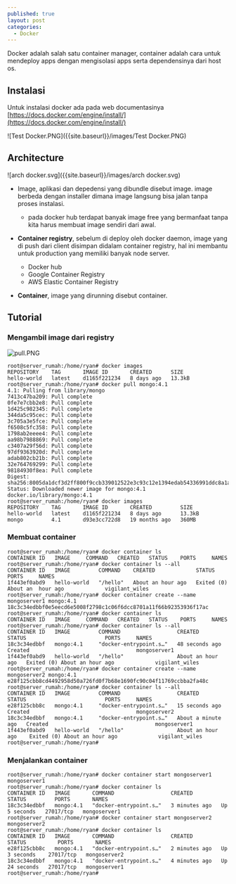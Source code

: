 ```yaml
---
published: true
layout: post
categories:
  - Docker
---
```

Docker adalah salah satu container manager, container adalah cara untuk mendeploy apps dengan mengisolasi apps serta dependensinya dari host os.

## Instalasi
Untuk instalasi docker ada pada web documentasinya [https://docs.docker.com/engine/install/](https://docs.docker.com/engine/install/)

![Test Docker.PNG]({{site.baseurl}}/images/Test Docker.PNG)

## Architecture

![arch docker.svg]({{site.baseurl}}/images/arch docker.svg)

- Image, aplikasi dan depedensi yang dibundle disebut image. image berbeda dengan installer dimana image langsung bisa jalan tanpa proses instalasi.
  - pada docker hub terdapat banyak image free yang bermanfaat tanpa kita harus membuat image sendiri dari awal.
  
- **Container registry**, sebelum di deploy oleh docker daemon, image yang di push dari client disimpan didalam container registry, hal ini membantu untuk production yang memiliki banyak node server.
  - Docker hub
  - Google Container Registry
  - AWS Elastic Container Registry

- **Container**, image yang dirunning disebut container.

## Tutorial

### Mengambil image dari registry

![pull.PNG]({{site.baseurl}}/images/pull.PNG)

```
root@server_rumah:/home/ryan# docker images
REPOSITORY    TAG       IMAGE ID       CREATED      SIZE
hello-world   latest    d1165f221234   8 days ago   13.3kB
root@server_rumah:/home/ryan# docker pull mongo:4.1
4.1: Pulling from library/mongo
7413c47ba209: Pull complete
0fe7e7cbb2e8: Pull complete
1d425c982345: Pull complete
344da5c95cec: Pull complete
3c705a3e5fce: Pull complete
f6508c5fc358: Pull complete
1798ab2eeee4: Pull complete
aa98b7988869: Pull complete
c3407a29f56d: Pull complete
97df9363920d: Pull complete
adab802cb21b: Pull complete
32e764769299: Pull complete
98184930f8ea: Pull complete
Digest: sha256:8005da1dcf3d2ff800f9ccb339012522e3c93c12e1394edab54336991ddc8a1a
Status: Downloaded newer image for mongo:4.1
docker.io/library/mongo:4.1
root@server_rumah:/home/ryan# docker images
REPOSITORY    TAG       IMAGE ID       CREATED         SIZE
hello-world   latest    d1165f221234   8 days ago      13.3kB
mongo         4.1       d93e3cc722d8   19 months ago   360MB

```

### Membuat container

```
root@server_rumah:/home/ryan# docker container ls
CONTAINER ID   IMAGE     COMMAND   CREATED   STATUS    PORTS     NAMES
root@server_rumah:/home/ryan# docker container ls --all
CONTAINER ID   IMAGE         COMMAND    CREATED             STATUS                          PORTS     NAMES
1f443ef0abd9   hello-world   "/hello"   About an hour ago   Exited (0) About an  hour ago             vigilant_wiles
root@server_rumah:/home/ryan# docker container create --name mongoserver1 mongo:4.1
18c3c34edbbf0e5eecd6e5008f2798c1c06f6dcc8701a11f66b92353936f17ac
root@server_rumah:/home/ryan# docker container ls
CONTAINER ID   IMAGE     COMMAND   CREATED   STATUS    PORTS     NAMES
root@server_rumah:/home/ryan# docker container ls --all
CONTAINER ID   IMAGE         COMMAND                  CREATED             STATUS                         PORTS     NAMES
18c3c34edbbf   mongo:4.1     "docker-entrypoint.s…"   48 seconds ago      Created                                  mongoserver1
1f443ef0abd9   hello-world   "/hello"                 About an hour ago   Exited (0) About an hour ago             vigilant_wiles
root@server_rumah:/home/ryan# docker container create --name mongoserver2 mongo:4.1
e28f125cbb8cd4492958d50a726fd0f7b68e1690fc90c04f11769ccbba2fa48c
root@server_rumah:/home/ryan# docker container ls --all
CONTAINER ID   IMAGE         COMMAND                  CREATED              STATUS                         PORTS     NAMES
e28f125cbb8c   mongo:4.1     "docker-entrypoint.s…"   15 seconds ago       Created                                  mongoserver2
18c3c34edbbf   mongo:4.1     "docker-entrypoint.s…"   About a minute ago   Created                                  mongoserver1
1f443ef0abd9   hello-world   "/hello"                 About an hour ago    Exited (0) About an hour ago             vigilant_wiles
root@server_rumah:/home/ryan#

```

### Menjalankan container

```
root@server_rumah:/home/ryan# docker container start mongoserver1
mongoserver1
root@server_rumah:/home/ryan# docker container ls
CONTAINER ID   IMAGE       COMMAND                  CREATED         STATUS         PORTS       NAMES
18c3c34edbbf   mongo:4.1   "docker-entrypoint.s…"   3 minutes ago   Up 5 seconds   27017/tcp   mongoserver1
root@server_rumah:/home/ryan# docker container start mongoserver2
mongoserver2
root@server_rumah:/home/ryan# docker container ls
CONTAINER ID   IMAGE       COMMAND                  CREATED         STATUS          PORTS       NAMES
e28f125cbb8c   mongo:4.1   "docker-entrypoint.s…"   2 minutes ago   Up 3 seconds    27017/tcp   mongoserver2
18c3c34edbbf   mongo:4.1   "docker-entrypoint.s…"   4 minutes ago   Up 24 seconds   27017/tcp   mongoserver1
root@server_rumah:/home/ryan#

```
